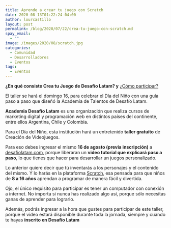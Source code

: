 ```yaml
---
title: Aprende a crear tu juego con Scratch
date: 2020-08-13T01:22:24-04:00
author: lourcastillo
layout: post
permalink: /blog/2020/07/22/crea-tu-juego-con-scratch.md
spay_email:
  - ""
image: /images/2020/08/scratch.jpg
categories:
  - Comunidad
  - Desarrolladores
  - Eventos
tags:
  - Eventos
---
```


**¿En qué consiste Crea tu Juego de Desafío Latam? y** [¿Cómo participar?](https://desafiolatam.com/crea-tu-juego/#cta-bottom)

El taller se hará el domingo 16, para celebrar el Día del Niño con una guía paso a paso que diseñó la Academia de Talentos de Desafío Latam.

**Academia Desafío Latam** es una organización que realiza cursos de marketing digital y programación web en distintos países del continente, entre ellos Argentina, Chile y Colombia.

Para el Día del Niño, esta institución hará un entretenido **taller gratuito** de Creación de Videojuegos.

Para eso debes ingresar el mismo **16 de agosto (previa inscripción)** a [desafiolatam.com](https://desafiolatam.com/crea-tu-juego/#cta-bottom), porque liberaran un **video tutorial que explicará paso a paso**, lo que tienes que hacer para desarrollar un juegos personalizado.

Lo anterior quiere decir que tú inventarás a los personajes y el contenido del mismo. Y lo harás en la plataforma [Scratch](https://scratch.mit.edu/), esa pensada para que niños de **8 a 16 años** aprendan a programar de manera fácil y divertida.

Ojo, el único requisito para participar es tener un computador con conexión a internet. No importa si nunca has realizado algo así, porque sólo necesitas ganas de aprender para lograrlo.

Además, podrás ingresar a la hora que gustes para participar de este taller, porque el video estará disponible durante toda la jornada, siempre y cuando te hayas **inscrito en Desafío Latam**



